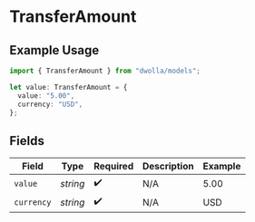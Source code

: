 # TransferAmount

## Example Usage

```typescript
import { TransferAmount } from "dwolla/models";

let value: TransferAmount = {
  value: "5.00",
  currency: "USD",
};
```

## Fields

| Field              | Type               | Required           | Description        | Example            |
| ------------------ | ------------------ | ------------------ | ------------------ | ------------------ |
| `value`            | *string*           | :heavy_check_mark: | N/A                | 5.00               |
| `currency`         | *string*           | :heavy_check_mark: | N/A                | USD                |